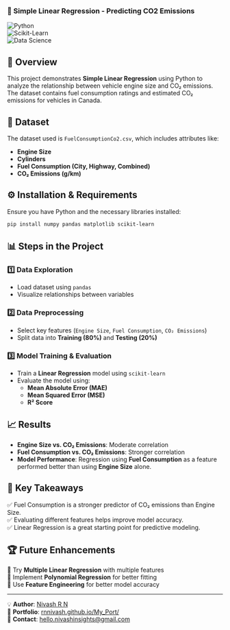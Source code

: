 ### 🚀 Simple Linear Regression - Predicting CO2 Emissions  

![Python](https://img.shields.io/badge/Python-3.8%2B-blue)  
![Scikit-Learn](https://img.shields.io/badge/Scikit--Learn-0.24%2B-orange)  
![Data Science](https://img.shields.io/badge/Data%20Science-Regression-green)

## 📌 Overview  
This project demonstrates **Simple Linear Regression** using Python to analyze the relationship between vehicle engine size and CO₂ emissions. The dataset contains fuel consumption ratings and estimated CO₂ emissions for vehicles in Canada.  

## 📂 Dataset  
The dataset used is `FuelConsumptionCo2.csv`, which includes attributes like:  
- **Engine Size**  
- **Cylinders**  
- **Fuel Consumption (City, Highway, Combined)**  
- **CO₂ Emissions (g/km)**  

## ⚙️ Installation & Requirements  
Ensure you have Python and the necessary libraries installed:  

```bash
pip install numpy pandas matplotlib scikit-learn
```

## 📊 Steps in the Project  
### 1️⃣ Data Exploration  
- Load dataset using `pandas`  
- Visualize relationships between variables  

### 2️⃣ Data Preprocessing  
- Select key features (`Engine Size`, `Fuel Consumption`, `CO₂ Emissions`)  
- Split data into **Training (80%)** and **Testing (20%)**  

### 3️⃣ Model Training & Evaluation  
- Train a **Linear Regression** model using `scikit-learn`  
- Evaluate the model using:  
  - **Mean Absolute Error (MAE)**  
  - **Mean Squared Error (MSE)**  
  - **R² Score**  

## 📈 Results  
- **Engine Size vs. CO₂ Emissions**: Moderate correlation  
- **Fuel Consumption vs. CO₂ Emissions**: Stronger correlation  
- **Model Performance**: Regression using **Fuel Consumption** as a feature performed better than using **Engine Size** alone.  

## 📌 Key Takeaways  
✅ Fuel Consumption is a stronger predictor of CO₂ emissions than Engine Size.  
✅ Evaluating different features helps improve model accuracy.  
✅ Linear Regression is a great starting point for predictive modeling.  

## 🏆 Future Enhancements  
🔹 Try **Multiple Linear Regression** with multiple features  
🔹 Implement **Polynomial Regression** for better fitting  
🔹 Use **Feature Engineering** for better model accuracy  

---

💡 **Author**: [Nivash R N](https://www.linkedin.com/in/nivash-r-n/)  
🔗 **Portfolio**: [rnnivash.github.io/My_Port/](https://rnnivash.github.io/My_Port/)  
📧 **Contact**: hello.nivashinsights@gmail.com  
